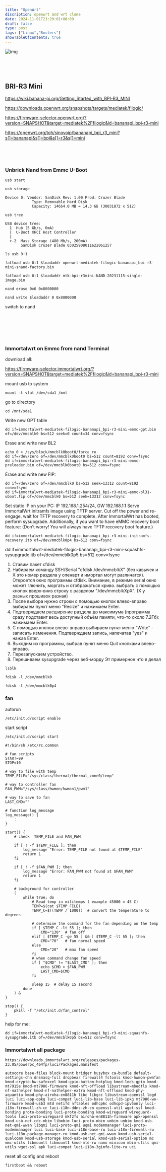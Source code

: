 ```yaml
---
title: "OpenWrt"
discription: openwrt and wrt clone
date: 2024-11-01T21:29:01+08:00 
draft: false
type: post
tags: ["Linux","Routers"]
showTableOfContents: true
--- 
```




![img](images/OpenWrt_Logo.svg)

&nbsp;
&nbsp;

&nbsp;
&nbsp;

## BRI-R3 Mini

https://wiki.banana-pi.org/Getting_Started_with_BPI-R3_MINI

https://downloads.openwrt.org/snapshots/targets/mediatek/filogic/

https://firmware-selector.openwrt.org/?version=SNAPSHOT&target=mediatek%2Ffilogic&id=bananapi_bpi-r3-mini

https://openwrt.org/toh/sinovoip/bananapi_bpi_r3_mini?s[]=bananapi&s[]=bpi&s[]=r3&s[]=mini


&nbsp;
&nbsp;

&nbsp;
&nbsp;


### Unbrick Nand from Emmc U-Boot


```
usb start
```

```
usb storage

Device 0: Vendor: SanDisk Rev: 1.00 Prod: Cruzer Blade
            Type: Removable Hard Disk
            Capacity: 14664.0 MB = 14.3 GB (30031872 x 512)
```

```
usb tree

USB device tree:
  1  Hub (5 Gb/s, 0mA)
  |  U-Boot XHCI Host Controller
  |
  +-2  Mass Storage (480 Mb/s, 200mA)
       SanDisk Cruzer Blade 03025908011622061257
```

```
ls usb 0:1 
```

```
fatload usb 0:1 $loadaddr openwrt-mediatek-filogic-bananapi_bpi-r3-mini-snand-factory.bin
```
```
fatload usb 0:1 $loadaddr mtk-bpi-r3mini-NAND-20231115-single-image.bin
```
```
nand erase 0x0 0x8000000
```
```
nand write $loadaddr 0 0x8000000
```
switch to nand

&nbsp;
&nbsp;

&nbsp;
&nbsp;

&nbsp;
&nbsp;

### Immortalwrt on Emmc from nand Terminal

download all:

https://firmware-selector.immortalwrt.org/?version=SNAPSHOT&target=mediatek%2Ffilogic&id=bananapi_bpi-r3-mini

mount usb to system
```
mount -t vfat /dev/sda1 /mnt
```
go to directory
```
cd /mnt/sda1
```
Write new GPT table
```
dd if=immortalwrt-mediatek-filogic-bananapi_bpi-r3-mini-emmc-gpt.bin of=/dev/mmcblk0 bs=512 seek=0 count=34 conv=fsync
```
Erase and write new BL2
```
echo 0 > /sys/block/mmcblk0boot0/force_ro
dd if=/dev/zero of=/dev/mmcblk0boot0 bs=512 count=8192 conv=fsync
dd if=immortalwrt-mediatek-filogic-bananapi_bpi-r3-mini-emmc-preloader.bin of=/dev/mmcblk0boot0 bs=512 conv=fsync
```
Erase and write new FIP:
```
dd if=/dev/zero of=/dev/mmcblk0 bs=512 seek=13312 count=8192 conv=fsync
dd if=immortalwrt-mediatek-filogic-bananapi_bpi-r3-mini-emmc-bl31-uboot.fip of=/dev/mmcblk0 bs=512 seek=13312 conv=fsync
```
Set static IP on your PC:
IP 192.168.1.254/24, GW 192.168.1.1
Serve ImmortalWrt initramfs image using TFTP server.
Cut off the power and re-engage, wait for TFTP recovery to complete.
After ImmortalWrt has booted, perform sysupgrade.
Additionally, if you want to have eMMC recovery boot feature:
(Don’t worry! You will always have TFTP recovery boot feature.)




```
dd if=immortalwrt-mediatek-filogic-bananapi_bpi-r3-mini-initramfs-recovery.itb of=/dev/mmcblk0p4 bs=512 conv=fsync
```




dd if=immortalwrt-mediatek-filogic-bananapi_bpi-r3-mini-squashfs-sysupgrade.itb of=/dev/mmcblk0p5 bs=512 conv=fsync

1. Ставим пакет cfdisk
2. Набираем команду SSH/Serial "cfdisk /dev/mmcblkX" (без кавычек и Х это номер раздела у опенврт и имортал могут различатся). Откроется окно программы cfdisk. Внимание, в режиме serial окно может глючить, моргать и отображаться криво. выбрать с помощью кнопок вверх-вниз строку с разделом "/dev/mmcblkXpX". (X у разных прошивок разная)
3. После выбора нужно строки с помощью кнопок влево-вправо выбираем пункт меню "Resize" и нажимаем Enter.
4. Подтверждаем расширение раздела до максимума (программа сразу подставит весь доступный объём памяти, что-то около 7.2Гб): нажимаем Enter.
5. С помощью кнопок влево-вправо выбираем пункт меню "Write" - записать изменения.
Подтверждаем запись, напечатав "yes" и нажав Enter.
6. Выходим из программы, выбрав пункт меню Quit кнопками влево-вправо.
7. Перезапускаем устройство.
8. Перешиваем sysupgrade через веб-морду
Эт примерное что я делал



```
lsblk
```

```
fdisk -l /dev/mmcblk0
```
```
fdisk -l /dev/mmcblk0p4
```


### fan


autorun
```
/etc/init.d/script enable
```

start script
```
/etc/init.d/script start
```


```
#!/bin/sh /etc/rc.common

# fan scripts
START=99
STOP=10

# way to file with temp
TEMP_FILE="/sys/class/thermal/thermal_zone0/temp"

# way to controller fan
FAN_PWM="/sys/class/hwmon/hwmon1/pwm1"

# way to save to fan
LAST_CMD=""

# function log_message
log_message() {
    :
}

start() {
    # check  TEMP_FILE and FAN_PWM

    if [ ! -f $TEMP_FILE ]; then
        log_message "Error: TEMP_FILE not found at $TEMP_FILE"
        return 1
    fi

    if [ ! -f $FAN_PWM ]; then
        log_message "Error: FAN_PWM not found at $FAN_PWM"
        return 1
    fi

    # background for controller
    (
        while true; do
            # Read temp in militemps ( example 45000 = 45 C)
            TEMP=$(cat $TEMP_FILE)
            TEMP_C=$((TEMP / 1000))  # convert the temperature to degrees

            # determine the command for the fan depending on the temp
            if [ $TEMP_C -lt 55 ]; then
                CMD="130"  # fan off
            elif [ $TEMP_C -ge 55 ] && [ $TEMP_C -lt 65 ]; then
                CMD="70"   # fan normal speed
            else
                CMD="20"   # max fan speed
            fi
            # when command change fan speed
            if [ "$CMD" != "$LAST_CMD" ]; then
                echo $CMD > $FAN_PWM
                LAST_CMD=$CMD
            fi

            sleep 15  # delay 15 second
        done
    ) &
}

stop() {
    pkill -f "/etc/init.d/fan_control"
}

```


help for me:
```
dd if=immortalwrt-mediatek-filogic-bananapi_bpi-r3-mini-squashfs-sysupgrade.itb of=/dev/mmcblk0p5 bs=512 conv=fsync
```

### Immortalwrt all package

```
https://downloads.immortalwrt.org/releases/packages-23.05/powerpc_464fp/luci/Packages.manifest
```


```
autocore base-files block-mount bridger busybox ca-bundle default-settings-chn dnsmasq-full dropbear firewall4 fstools kmod-hwmon-pwmfan kmod-crypto-hw-safexcel kmod-gpio-button-hotplug kmod-leds-gpio kmod-mt7915e kmod-mt7986-firmware kmod-nft-offload libustream-mbedtls kmod-nf-nathelper kmod-nf-nathelper-extra kmod-nft-offload kmod-phy-aquantia kmod-phy-airoha-en8811h libc libgcc libustream-openssl logd luci luci-app-opkg luci-compat luci-lib-base luci-lib-ipkg mt7986-wo-firmware kmod-usb3 mtd netifd nftables odhcp6c odhcpd-ipv6only luci-i18n-firewall-zh-cn luci-i18n-ddns-zh-cn openssl-util wget-ssl kmod-bonding proto-bonding luci-proto-bonding kmod-wireguard wireguard-tools luci-proto-wireguard mkf2fs airoha-en8811h-firmware apk-openssl kmod-usb-net-cdc-mbim libmbim luci-proto-mbim umbim umbim kmod-usb-net-qmi-wwan libqmi luci-proto-qmi uqmi modemmanager luci-proto-modemmanager luci luci-base luci-i18n-base-ru luci-i18n-firewall-ru luci-i18n-package-manager-ru kmod-usb-net-qmi-wwan kmod-usb-serial-qualcomm kmod-usb-storage kmod-usb-serial kmod-usb-serial-option mc mmc-utils libmountl libmount1 kmod-mtd-rw nano minicom mbim-utils qmi-utils wget-ssl apk luci-compat luci-i18n-3ginfo-lite-ru uci

```




reset all config and reboot
```
firstboot && reboot
```